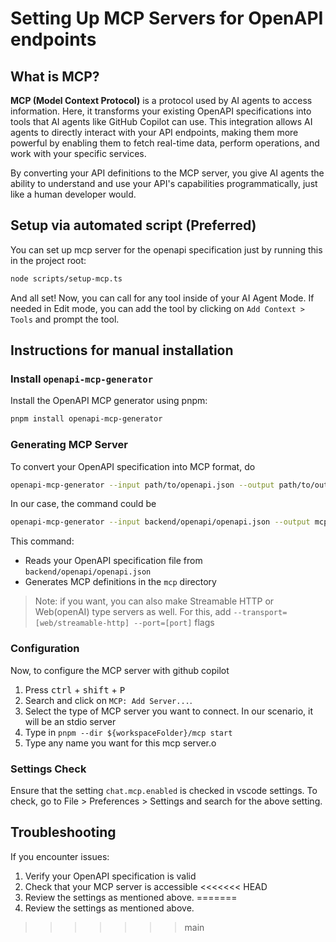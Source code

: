 # Setting Up MCP Servers for OpenAPI endpoints

## What is MCP?

**MCP (Model Context Protocol)** is a protocol used by AI agents to access information. Here, it transforms your existing OpenAPI specifications into tools that AI agents like GitHub Copilot can use. This integration allows AI agents to directly interact with your API endpoints, making them more powerful by enabling them to fetch real-time data, perform operations, and work with your specific services.

By converting your API definitions to the MCP server, you give AI agents the ability to understand and use your API's capabilities programmatically, just like a human developer would.

## Setup via automated script (Preferred)

You can set up mcp server for the openapi specification just by running this in the project root:
```bash
node scripts/setup-mcp.ts
```
And all set! Now, you can call for any tool inside of your AI Agent Mode. If needed in Edit mode, you can add the tool by clicking on `Add Context > Tools` and prompt the tool.


## Instructions for manual installation
### Install `openapi-mcp-generator`
Install the OpenAPI MCP generator using pnpm:

```bash
pnpm install openapi-mcp-generator
```

### Generating MCP Server
To convert your OpenAPI specification into MCP format, do

```bash
openapi-mcp-generator --input path/to/openapi.json --output path/to/output/dir
```
In our case, the command could be
```bash
openapi-mcp-generator --input backend/openapi/openapi.json --output mcp
```

This command:
- Reads your OpenAPI specification file from `backend/openapi/openapi.json`
- Generates MCP definitions in the `mcp` directory

> Note: if you want, you can also make Streamable HTTP or Web(openAI) type servers as well. For this, add `--transport=[web/streamable-http] --port=[port]` flags

### Configuration
Now, to configure the MCP server with github copilot
1. Press <kbd>ctrl</kbd> + <kbd>shift</kbd> + <kbd>P</kbd>
2. Search and click on `MCP: Add Server...`. 
3. Select the type of MCP server you want to connect. In our scenario, it will be an stdio server
4. Type in `pnpm --dir ${workspaceFolder}/mcp start`
5. Type any name you want for this mcp server.o

### Settings Check
Ensure that the setting `chat.mcp.enabled` is checked in vscode settings. To check, go to File > Preferences > Settings and search for the above setting. 

## Troubleshooting

If you encounter issues:

1. Verify your OpenAPI specification is valid
2. Check that your MCP server is accessible
<<<<<<< HEAD
4. Review the settings as mentioned above.
=======
3. Review the settings as mentioned above.
>>>>>>> main
